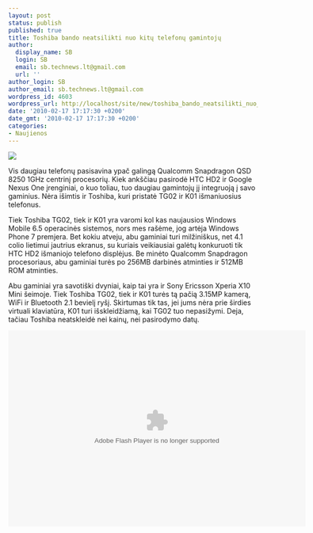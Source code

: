 ```yaml
---
layout: post
status: publish
published: true
title: Toshiba bando neatsilikti nuo kitų telefonų gamintojų
author:
  display_name: SB
  login: SB
  email: sb.technews.lt@gmail.com
  url: ''
author_login: SB
author_email: sb.technews.lt@gmail.com
wordpress_id: 4603
wordpress_url: http://localhost/site/new/toshiba_bando_neatsilikti_nuo_kitu_telefonu_gamintoju/
date: '2010-02-17 17:17:30 +0200'
date_gmt: '2010-02-17 17:17:30 +0200'
categories:
- Naujienos
---
```

<div class="imgright"><img src="http://www.part.lt/img/2cb9ba024b5a394d1c4540a060446b08974.jpg"  /></div>
<p>Vis daugiau telefonų pasisavina ypač galingą Qualcomm Snapdragon QSD 8250 1GHz centrinį procesorių. Kiek ankščiau pasirodė HTC HD2 ir Google Nexus One įrenginiai, o kuo toliau, tuo daugiau gamintojų jį integruoją į savo gaminius. Nėra išimtis ir Toshiba, kuri pristatė TG02 ir K01 išmaniuosius telefonus.</p>
<p>Tiek Toshiba TG02, tiek ir K01 yra varomi kol kas naujausios Windows Mobile 6.5 operacinės sistemos, nors mes rašėme, jog artėja Windows Phone 7 premjera. Bet kokiu atveju, abu gaminiai turi milžiniškus, net 4.1 colio lietimui jautrius ekranus, su kuriais veikiausiai galėtų konkuruoti tik HTC HD2 išmaniojo telefono displėjus. Be minėto Qualcomm Snapdragon procesoriaus, abu gaminiai turės po 256MB darbinės atminties ir 512MB ROM atminties.</p>
<p>Abu gaminiai yra savotiški dvyniai, kaip tai yra ir Sony Ericsson Xperia X10 Mini šeimoje. Tiek Toshiba TG02, tiek ir K01 turės tą pačią 3.15MP kamerą, WiFi ir Bluetooth 2.1 bevielį ryšį. Skirtumas tik tas, jei jums nėra prie širdies virtuali klaviatūra, K01 turi išskleidžiamą, kai TG02 tuo nepasižymi. Deja, tačiau Toshiba neatskleidė nei kainų, nei pasirodymo datų.</p>
<p><object classid="clsid:D27CDB6E-AE6D-11cf-96B8-444553540000" width="600" height="396" id="viddler"><param name="movie" value="http://www.viddler.com/player/3e13110c/" /><param name="allowScriptAccess" value="always" /><param name="allowFullScreen" value="true" /><param name="flashvars" value="fake=1"/><embed src="http://www.viddler.com/player/3e13110c/" width="600" height="396" type="application/x-shockwave-flash" allowScriptAccess="always" allowFullScreen="true" flashvars="fake=1" name="viddler" ></embed></object><br /></p>
